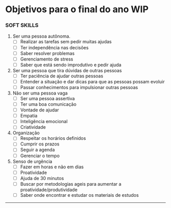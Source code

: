 # Objetivos para o final do ano WIP

### **SOFT SKILLS**

1. Ser uma pessoa autônoma.
    - [ ] Realizar as tarefas sem pedir muitas ajudas
    - [ ] Ter independência nas decisões
    - [ ] Saber resolver problemas
    - [ ] Gerenciamento de stress
    - [ ] Saber que está sendo improdutivo e pedir ajuda
2. Ser uma pessoa que tira dúvidas de outras pessoas
    - [ ] Ter paciência de ajudar outras pessoas
    - [ ] Entender a situação e dar dicas para que as pessoas possam evoluir
    - [ ] Passar conhecimentos para impulsionar outras pessoas
3. Não ser uma pessoa vaga
    - [ ] Ser uma pessoa assertiva
    - [ ] Ter uma boa comunicação
    - [ ] Vontade de ajudar
    - [ ] Empatia
    - [ ] Inteligência emocional
    - [ ] Criatividade
4. Organização
    - [ ] Respeitar os horários definidos
    - [ ] Cumprir os prazos
    - [ ] Seguir a agenda
    - [ ] Gerenciar o tempo
5. Senso de urgência
    - [ ] Fazer em horas e não em dias
    - [ ] Proatividade
    - [ ] Ajuda de 30 minutos
    - [ ] Buscar por metodologias ageis para aumentar a proatividade/produtividade
    - [ ] Saber onde encontrar e estudar os materiais de estudos

---

